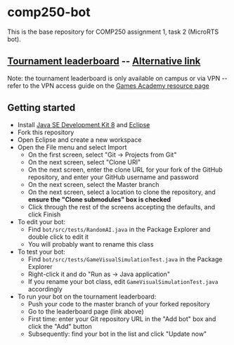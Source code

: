# comp250-bot

This is the base repository for COMP250 assignment 1, task 2 (MicroRTS bot).

## [Tournament leaderboard](http://comp250.falmouth.games) -- [Alternative link](http://10.3.153.12)

Note: the tournament leaderboard is only available on campus or via VPN -- refer to the VPN access guide on the [Games Academy resource page](https://learningspace.falmouth.ac.uk/course/view.php?id=3301)

## Getting started

* Install [Java SE Development Kit 8](https://www.oracle.com/technetwork/java/javase/downloads/jdk8-downloads-2133151.html) and [Eclipse](https://www.eclipse.org/downloads/)
* Fork this repository
* Open Eclipse and create a new workspace
* Open the File menu and select Import
   - On the first screen, select "Git -> Projects from Git"
   - On the next screen, select "Clone URI"
   - On the next screen, enter the clone URL for your fork of the GitHub repository, and enter your GitHub username and password
   - On the next screen, select the Master branch
   - On the next screen, select a location to clone the repository, and **ensure the "Clone submodules" box is checked**
   - Click through the rest of the screens accepting the defaults, and click Finish
* To edit your bot:
   - Find `bot/src/tests/RandomAI.java` in the Package Explorer and double click to edit it
   - You will probably want to rename this class
* To test your bot:
   - Find `bot/src/tests/GameVisualSimulationTest.java` in the Package Explorer
   - Right-click it and do "Run as -> Java application"
   - If you rename your bot class, edit `GameVisualSimulationTest.java` accordingly
* To run your bot on the tournament leaderboard:
   - Push your code to the master branch of your forked repository
   - Go to the leaderboard page (link above)
   - First time: enter your Git repository URL in the "Add bot" box and click the "Add" button
   - Subsequently: find your bot in the list and click "Update now"
   
